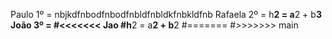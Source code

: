 Paulo 1º = 
nbjkdfnbodfnbodfnbldfnbldkfnbkldfnb
Rafaela 2º = 
h**2 = a**2 + b**3
João 3º = 
#<<<<<<< Jao
#h**2 = a**2 + b**2
#=======
#>>>>>>> main
